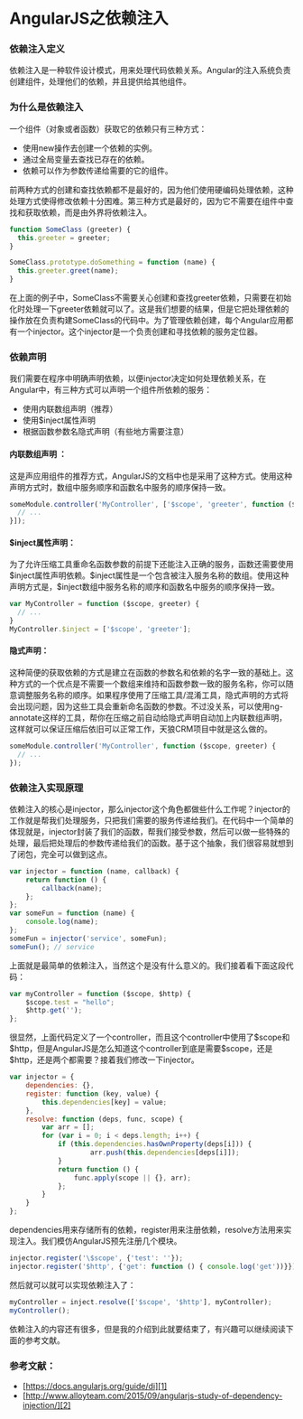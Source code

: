 # AngularJS之依赖注入

### 依赖注入定义
依赖注入是一种软件设计模式，用来处理代码依赖关系。Angular的注入系统负责创建组件，处理他们的依赖，并且提供给其他组件。

### 为什么是依赖注入
一个组件（对象或者函数）获取它的依赖只有三种方式：
 - 使用new操作去创建一个依赖的实例。
 - 通过全局变量去查找已存在的依赖。
 - 依赖可以作为参数传递给需要的它的组件。

前两种方式的创建和查找依赖都不是最好的，因为他们使用硬编码处理依赖，这种处理方式使得修改依赖十分困难。第三种方式是最好的，因为它不需要在组件中查找和获取依赖，而是由外界将依赖注入。

```js
function SomeClass (greeter) {
  this.greeter = greeter;
}

SomeClass.prototype.doSomething = function (name) {
  this.greeter.greet(name);
}
```

在上面的例子中，SomeClass不需要关心创建和查找greeter依赖，只需要在初始化时处理一下greeter依赖就可以了。这是我们想要的结果，但是它把处理依赖的操作放在负责构建SomeClass的代码中。为了管理依赖创建，每个Angular应用都有一个injector。这个injector是一个负责创建和寻找依赖的服务定位器。

### 依赖声明

我们需要在程序中明确声明依赖，以便injector决定如何处理依赖关系，在Angular中，有三种方式可以声明一个组件所依赖的服务：

 - 使用内联数组声明（推荐）
 - 使用$inject属性声明
 - 根据函数参数名隐式声明（有些地方需要注意）

#### 内联数组声明 ：

这是声应用组件的推荐方式，AngularJS的文档中也是采用了这种方式。使用这种声明方式时，数组中服务顺序和函数名中服务的顺序保持一致。

```js
someModule.controller('MyController', ['$scope', 'greeter', function ($scope, greeter) {
  // ...
}]);
```

#### \$inject属性声明：
为了允许压缩工具重命名函数参数的前提下还能注入正确的服务，函数还需要使用\$inject属性声明依赖。\$inject属性是一个包含被注入服务名称的数组。使用这种声明方式是，\$inject数组中服务名称的顺序和函数名中服务的顺序保持一致。

```js
var MyController = function ($scope, greeter) {
  // ...
}
MyController.$inject = ['$scope', 'greeter'];
```

#### 隐式声明：

这种简便的获取依赖的方式是建立在函数的参数名和依赖的名字一致的基础上。这种方式的一个优点是不需要一个数组来维持和函数参数一致的服务名称，你可以随意调整服务名称的顺序。如果程序使用了压缩工具/混淆工具，隐式声明的方式将会出现问题，因为这些工具会重新命名函数的参数。不过没关系，可以使用ng-annotate这样的工具，帮你在压缩之前自动给隐式声明自动加上内联数组声明，这样就可以保证压缩后依旧可以正常工作，天狼CRM项目中就是这么做的。

```js
someModule.controller('MyController', function ($scope, greeter) {
  // ...
});
```

### 依赖注入实现原理

依赖注入的核心是injector，那么injector这个角色都做些什么工作呢？injector的工作就是帮我们处理服务，只把我们需要的服务传递给我们。在代码中一个简单的体现就是，injector封装了我们的函数，帮我们接受参数，然后可以做一些特殊的处理，最后把处理后的参数传递给我们的函数。基于这个抽象，我们很容易就想到了闭包，完全可以做到这点。

```js
var injector = function (name, callback) {
    return function () {
        callback(name);
    };
};
var someFun = function (name) {
    console.log(name);
};
someFun = injector('service', someFun);
someFun(); // service
```

上面就是最简单的依赖注入，当然这个是没有什么意义的。我们接着看下面这段代码：

```js
var myController = function ($scope, $http) {
    $scope.test = "hello";
    $http.get('');
};
```

很显然，上面代码定义了一个controller，而且这个controller中使用了\$scope和\$http，但是AngularJS是怎么知道这个controller到底是需要\$scope，还是$http，还是两个都需要？接着我们修改一下injector。

```js
var injector = {
    dependencies: {},
    register: function (key, value) {
        this.dependencies[key] = value;
    },
    resolve: function (deps, func, scope) {
        var arr = [];
        for (var i = 0; i < deps.length; i++) {
            if (this.dependencies.hasOwnProperty(deps[i])) {
                    arr.push(this.dependencies[deps[i]]);
            }
            return function () {
                func.apply(scope || {}, arr);  
            };
        }
    }
};
```

dependencies用来存储所有的依赖，register用来注册依赖，resolve方法用来实现注入。我们模仿AngularJS预先注册几个模块。

```js
injector.register('\$scope', {'test': ''});
injector.register('$http', {'get': function () { console.log('get'))}});
```

然后就可以就可以实现依赖注入了：

```js
myController = inject.resolve(['$scope', '$http'], myController);
myController();
```

依赖注入的内容还有很多，但是我的介绍到此就要结束了，有兴趣可以继续阅读下面的参考文献。

### 参考文献：

 - [https://docs.angularjs.org/guide/di][1]
 - [http://www.alloyteam.com/2015/09/angularjs-study-of-dependency-injection/][2]

  [1]: https://docs.angularjs.org/guide/di
  [2]: http://www.alloyteam.com/2015/09/angularjs-study-of-dependency-injection/
